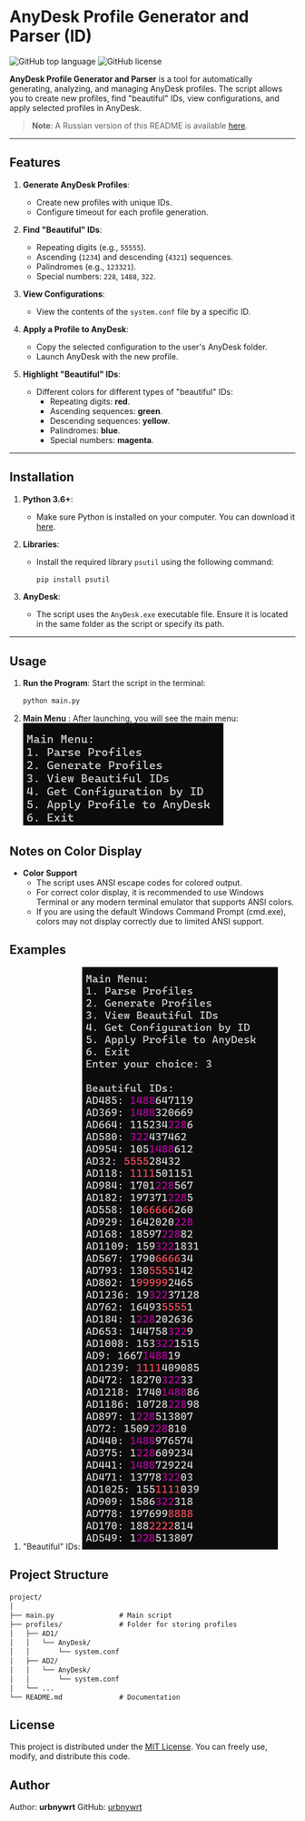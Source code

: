 # AnyDesk Profile Generator and Parser (ID)

![GitHub top language](https://img.shields.io/badge/language-Python-blue)
![GitHub license](https://img.shields.io/badge/license-MIT-green)

**AnyDesk Profile Generator and Parser** is a tool for automatically generating, analyzing, and managing AnyDesk profiles. The script allows you to create new profiles, find "beautiful" IDs, view configurations, and apply selected profiles in AnyDesk.

> **Note**: A Russian version of this README is available [here](README-ru.md).
---

## Features

1. **Generate AnyDesk Profiles**:

   - Create new profiles with unique IDs.
   - Configure timeout for each profile generation.
2. **Find "Beautiful" IDs**:

   - Repeating digits (e.g., `55555`).
   - Ascending (`1234`) and descending (`4321`) sequences.
   - Palindromes (e.g., `123321`).
   - Special numbers: `228`, `1488`, `322`.
3. **View Configurations**:

   - View the contents of the `system.conf` file by a specific ID.
4. **Apply a Profile to AnyDesk**:

   - Copy the selected configuration to the user's AnyDesk folder.
   - Launch AnyDesk with the new profile.
5. **Highlight "Beautiful" IDs**:

   - Different colors for different types of "beautiful" IDs:
     - Repeating digits: **red**.
     - Ascending sequences: **green**.
     - Descending sequences: **yellow**.
     - Palindromes: **blue**.
     - Special numbers: **magenta**.

---

## Installation

1. **Python 3.6+**:

   - Make sure Python is installed on your computer. You can download it [here](https://www.python.org/downloads/).
2. **Libraries**:

   - Install the required library `psutil` using the following command:

     ```bash
     pip install psutil
     ```
3. **AnyDesk**:

   - The script uses the `AnyDesk.exe` executable file. Ensure it is located in the same folder as the script or specify its path.

---

## Usage

1. **Run the Program**:
   Start the script in the terminal:

   ```bash
   python main.py
   ```
2. **Main Menu** :
   After launching, you will see the main menu:
   ![alt text](image.png)

## Notes on Color Display

* **Color Support**
  * The script uses ANSI escape codes for colored output.
  * For correct color display, it is recommended to use Windows Terminal or any modern terminal emulator that supports ANSI colors.
  * If you are using the default Windows Command Prompt (cmd.exe), colors may not display correctly due to limited ANSI support.


## Examples

1. "Beautiful" IDs:
   ![alt text](image-1.png)

## Project Structure

```
project/
│
├── main.py                # Main script
├── profiles/              # Folder for storing profiles
│   ├── AD1/
│   │   └── AnyDesk/
│   │       └── system.conf
│   ├── AD2/
│   │   └── AnyDesk/
│   │       └── system.conf
│   └── ...
└── README.md              # Documentation
```

## License

This project is distributed under the [MIT License](LICENSE). You can freely use, modify, and distribute this code.

## Author

Author: **urbnywrt**
GitHub: [urbnywrt](https://github.com/urbnywrt)
